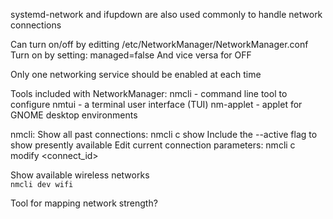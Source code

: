 systemd-network and ifupdown are also used commonly to handle network connections

Can turn on/off by editting /etc/NetworkManager/NetworkManager.conf
Turn on by setting:  managed=false
And vice versa for OFF

Only one networking service should be enabled at each time


Tools included with NetworkManager:
nmcli - command line tool to configure
nmtui - a terminal user interface (TUI)
nm-applet - applet for GNOME desktop environments


nmcli:
Show all past connections:  nmcli c show
Include the --active flag to show presently available
Edit current connection parameters:  nmcli c modify <connect_id> <param> <val> 

Show available wireless networks  
`nmcli dev wifi`

Tool for mapping network strength?
